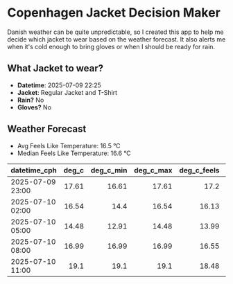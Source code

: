 
# Copenhagen Jacket Decision Maker

Danish weather can be quite unpredictable, so I created this app to help me decide which jacket to wear based on the weather forecast. 
It also alerts me when it's cold enough to bring gloves or when I should be ready for rain.

## What Jacket to wear?

- **Datetime**: 2025-07-09 22:25
- **Jacket**: Regular Jacket and T-Shirt
- **Rain?** No
- **Gloves?** No

## Weather Forecast
- Avg Feels Like Temperature: 16.5 °C
- Median Feels Like Temperature: 16.6 °C

| datetime_cph     |   deg_c |   deg_c_min |   deg_c_max |   deg_c_feels | weather   | wind   | rain   |
|:-----------------|--------:|------------:|------------:|--------------:|:----------|:-------|:-------|
| 2025-07-09 23:00 |   17.61 |       16.61 |       17.61 |         17.2  | Clouds    | Low    | None   |
| 2025-07-10 02:00 |   16.54 |       14.4  |       16.54 |         16.13 | Clouds    | Low    | None   |
| 2025-07-10 05:00 |   14.48 |       12.91 |       14.48 |         13.99 | Clouds    | Low    | None   |
| 2025-07-10 08:00 |   16.99 |       16.99 |       16.99 |         16.55 | Clouds    | Low    | None   |
| 2025-07-10 11:00 |   19.1  |       19.1  |       19.1  |         18.48 | Clear     | Low    | None   |
        